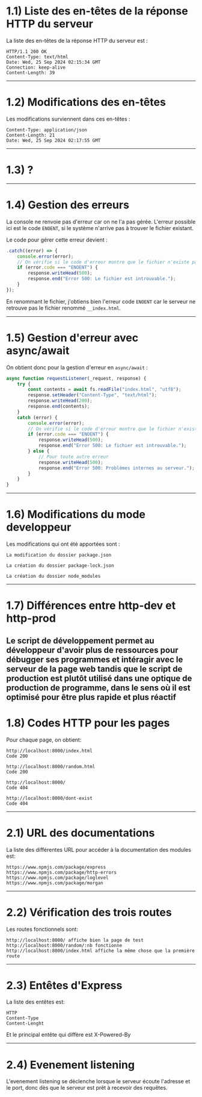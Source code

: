 # 1.1) Liste des en-têtes de la réponse HTTP du serveur

La liste des en-têtes de la réponse HTTP du serveur est :

```
HTTP/1.1 200 OK
Content-Type: text/html
Date: Wed, 25 Sep 2024 02:15:34 GMT
Connection: keep-alive
Content-Length: 39
```

---

# 1.2) Modifications des en-têtes

Les modifications surviennent dans ces en-têtes :

```
Content-Type: application/json
Content-Length: 21
Date: Wed, 25 Sep 2024 02:17:55 GMT
```

---

# 1.3) ?

---

# 1.4) Gestion des erreurs

La console ne renvoie pas d'erreur car on ne l'a pas gérée. L'erreur possible ici est le code `ENOENT`, si le système n'arrive pas à trouver le fichier existant.

Le code pour gérer cette erreur devient :

```javascript
.catch((error) => {
    console.error(error);
    // On vérifie si le code d'erreur montre que le fichier n'existe pas
    if (error.code === "ENOENT") {
        response.writeHead(500);
        response.end("Error 500: Le fichier est introuvable.");
    }
});
```

En renommant le fichier, j'obtiens bien l'erreur code `ENOENT` car le serveur ne retrouve pas le fichier renommé `__index.html`.

---

# 1.5) Gestion d'erreur avec async/await

On obtient donc pour la gestion d'erreur en `async/await` :

```javascript
async function requestListener(_request, response) {
    try {
        const contents = await fs.readFile("index.html", "utf8");
        response.setHeader("Content-Type", "text/html");
        response.writeHead(200);
        response.end(contents);
    } 
    catch (error) {
        console.error(error);
        // On vérifie si le code d'erreur montre que le fichier n'existe pas
        if (error.code === "ENOENT") {
            response.writeHead(500);
            response.end("Error 500: Le fichier est introuvable.");
        } else {
            // Pour toute autre erreur
            response.writeHead(500);
            response.end("Error 500: Problèmes internes au serveur.");
        }
    }
}
```

---

# 1.6) Modifications du mode developpeur

Les modifications qui ont été apportées sont :

```
La modification du dossier package.json

La création du dossier package-lock.json

La création du dossier node_modules

```

---

# 1.7) Différences entre http-dev et http-prod

Le script de développement permet au développeur d'avoir plus de ressources pour débugger ses programmes et intéragir avec le serveur de la page web tandis que le script de production est plutôt utilisé dans une optique de production de programme, dans le sens où il est optimisé pour être plus rapide et plus réactif
---

# 1.8) Codes HTTP pour les pages

Pour chaque page, on obtient:

```
http://localhost:8000/index.html
Code 200

http://localhost:8000/random.html
Code 200

http://localhost:8000/
Code 404

http://localhost:8000/dont-exist
Code 404
```
---

# 2.1) URL des documentations

La liste des différentes URL pour accéder à la documentation des modules est:

```
https://www.npmjs.com/package/express
https://www.npmjs.com/package/http-errors
https://www.npmjs.com/package/loglevel
https://www.npmjs.com/package/morgan
```
---

# 2.2) Vérification des trois routes

Les routes fonctionnels sont:
```
http://localhost:8000/ affiche bien la page de test
http://localhost:8000/random/:nb fonctionne
http://localhost:8000/index.html affiche la même chose que la première route
 ```

 ---

# 2.3) Entêtes d'Express

La liste des entêtes est:
```
HTTP
Content-Type
Content-Lenght
```

Et le principal entête qui diffère est X-Powered-By

---

# 2.4) Evenement listening

L'evenement listening se déclenche lorsque le serveur écoute l'adresse et le port, donc dès que le serveur est prêt à recevoir des requêtes.